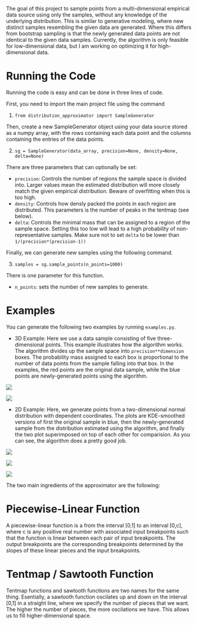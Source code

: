 The goal of this project to sample points from a multi-dimensional empirical data source using only the samples, without any knowledge of the underlying distribution. This is similar to generative modeling, where new distinct samples resembling the given data are generated. Where this differs from bootstrap sampling is that the newly generated data points are not identical to the given data samples. Currently, the algorithm is only feasible for low-dimensional data, but I am working on optimizing it for high-dimensional data.

# Running the Code
Running the code is easy and can be done in three lines of code.

First, you need to import the main project file using the command

1. `from distribution_approximator import SampleGenerator` 

Then, create a new SampleGenerator object using your data source stored as a numpy array, with the rows containing each data point and the columns containing the entries of the data points. 

2. `sg = SampleGenerator(data_array, precision=None, density=None, delta=None)`

There are three parameters that can optionally be set:
* `precision`: Controls the number of regions the sample space is divided into. Larger values mean the estimated distribution will more closely match the given empirical distribution. Beware of overfitting when this is too high.
* `density`: Controls how densly packed the points in each region are distributed. This parameters is the number of peaks in the tentmap (see below).
* `delta`: Controls the minimal mass that can be assigned to a region of the sample space. Setting this too low will lead to a high probability of non-representative samples. Make sure not to set `delta` to be lower than `1/(precision*(precision-1))` 

Finally, we can generate new samples using the following command.

3. `samples = sg.sample_points(n_points=1000)`

There is one parameter for this function.
* `n_points`: sets the number of new samples to generate.



# Examples
You can generate the following two examples by running `examples.py`.

* 3D Example: Here we use a data sample consisting of five three-dimensional points. This example illustrates how the algorithm works. The algorithm divides up the sample space into `precision**dimension` boxes. The probability mass assigned to each box is proportional to the number of data points from the sample falling into that box. In the examples, the red points are the original data sample, while the blue points are newly-generated points using the algorithm. 

![](3d_example1.png)

![](3d_example2.png)


* 2D Example: Here, we generate points from a two-dimensional normal distribution with dependent coordinates. The plots are KDE-smoothed versions of first the original sample in blue, then the newly-generated sample from the distribution estimated using the algorithm, and finally the two plot superimposed on top of each other for comparision. As you can see, the algorithm does a pretty good job.

![](2d_example1.png)

![](2d_example2.png)

![](2d_example3.png)


The two main ingredients of the approximator are the following:
# Piecewise-Linear Function
A piecewise-linear function is a from the interval [0,1] to an interval [0,c], where c is any positive real number with associated input breakpoints such that the function is linear between each pair of input breakpoints. The output breakpoints are the corresponding breakpoints determined by the slopes of these linear pieces and the input breakpoints.

# Tentmap / Sawtooth Function
Tentmap functions and sawtooth functions are two names for the same thing. Esentially, a sawtooth function oscilates up and down on the interval [0,1] in a straight line, where we specify the number of pieces that we want. The higher the number of pieces, the more oscilations we have. This allows us to fill higher-dimensional space.
